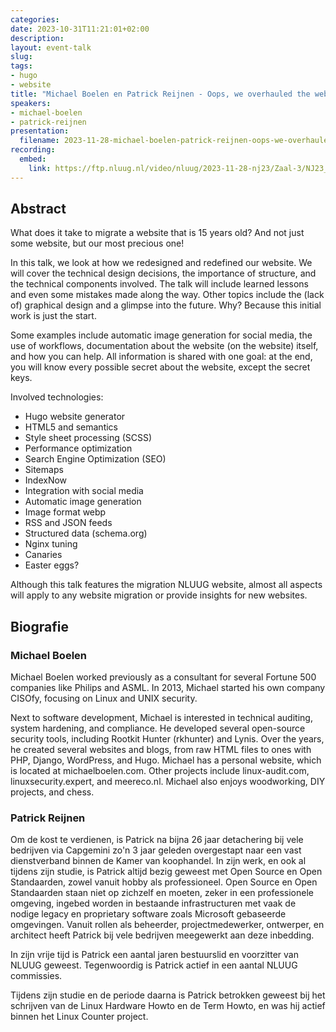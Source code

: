 ```yaml
---
categories:
date: 2023-10-31T11:21:01+02:00
description:
layout: event-talk
slug:
tags:
- hugo
- website
title: "Michael Boelen en Patrick Reijnen - Oops, we overhauled the website..."
speakers:
- michael-boelen
- patrick-reijnen
presentation:
  filename: 2023-11-28-michael-boelen-patrick-reijnen-oops-we-overhauled-the-website.pdf
recording:
  embed:
    link: https://ftp.nluug.nl/video/nluug/2023-11-28-nj23/Zaal-3/NJ23_-_Zaal_3_-_Michael_Boelen_en_Patrick_Reijnen_-_Oops_we_Overhauled_the_Website.mp4
---
```


## Abstract

What does it take to migrate a website that is 15 years old? And not just some website, but our most precious one!

In this talk, we look at how we redesigned and redefined our website. We will cover the technical design decisions, the importance of structure, and the technical components involved. The talk will include learned lessons and even some mistakes made along the way. Other topics include the (lack of) graphical design and a glimpse into the future. Why? Because this initial work is just the start.

Some examples include automatic image generation for social media, the use of workflows, documentation about the website (on the website) itself, and how you can help. All information is shared with one goal: at the end, you will know every possible secret about the website, except the secret keys.

Involved technologies:

* Hugo website generator
* HTML5 and semantics
* Style sheet processing (SCSS)
* Performance optimization
* Search Engine Optimization (SEO)
* Sitemaps
* IndexNow
* Integration with social media
* Automatic image generation
* Image format webp
* RSS and JSON feeds
* Structured data (schema.org)
* Nginx tuning
* Canaries
* Easter eggs?

Although this talk features the migration NLUUG website, almost all aspects will apply to any website migration or provide insights for new websites.

## Biografie

### Michael Boelen

Michael Boelen worked previously as a consultant for several Fortune 500 companies like Philips and ASML. In 2013, Michael started his own company CISOfy, focusing on Linux and UNIX security.

Next to software development, Michael is interested in technical auditing, system hardening, and compliance. He developed several open-source security tools, including Rootkit Hunter (rkhunter) and Lynis. Over the years, he created several websites and blogs, from raw HTML files to ones with PHP, Django, WordPress, and Hugo. Michael has a personal website, which is located at michaelboelen.com. Other projects include linux-audit.com, linuxsecurity.expert, and meereco.nl. Michael also enjoys woodworking, DIY projects, and chess.

### Patrick Reijnen

Om de kost te verdienen, is Patrick na bijna 26 jaar detachering bij vele bedrijven via Capgemini zo'n 3 jaar geleden overgestapt naar een vast dienstverband binnen de Kamer van koophandel. In zijn werk, en ook al tijdens zijn studie, is Patrick altijd bezig geweest met Open Source en Open Standaarden, zowel vanuit hobby als professioneel. Open Source en Open Standaarden staan niet op zichzelf en moeten, zeker in een professionele omgeving, ingebed worden in bestaande infrastructuren met vaak de nodige legacy en proprietary software zoals Microsoft gebaseerde omgevingen. Vanuit rollen als beheerder, projectmedewerker, ontwerper, en architect heeft Patrick bij vele bedrijven meegewerkt aan deze inbedding.

In zijn vrije tijd is Patrick een aantal jaren bestuurslid en voorzitter van NLUUG geweest. Tegenwoordig is Patrick actief in een aantal NLUUG commissies.

Tijdens zijn studie en de periode daarna is Patrick betrokken geweest bij het schrijven van de Linux Hardware Howto en de Term Howto, en was hij actief binnen het Linux Counter project.

